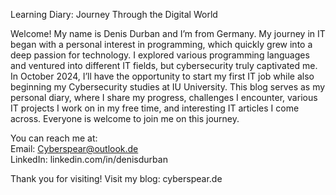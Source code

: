 Learning Diary: Journey Through the Digital World  

Welcome! My name is Denis Durban and I’m from Germany. My journey in IT began with a personal interest in programming, which quickly grew into a deep passion for technology. I explored various programming languages and ventured into different IT fields, but cybersecurity truly captivated me. In October 2024, I’ll have the opportunity to start my first IT job while also beginning my Cybersecurity studies at IU University. This blog serves as my personal diary, where I share my progress, challenges I encounter, various IT projects I work on in my free time, and interesting IT articles I come across. Everyone is welcome to join me on this journey.

You can reach me at:      
Email: Cyberspear@outlook.de     
LinkedIn: linkedin.com/in/denisdurban  

Thank you for visiting!  Visit my blog: cyberspear.de 
